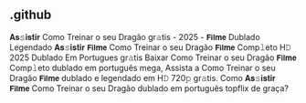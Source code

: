 ## .github

𝐀𝐬𝚜𝐢𝐬𝐭𝐢𝐫 Como Treinar o seu Dragão gr𝚊tis - 2025 - 𝗙𝗶𝗹𝐦𝗲 Dublado Legendado 𝐀𝐬𝚜𝐢𝐬𝐭𝐢𝐫 𝗙𝗶𝗹𝐦𝗲 Como Treinar o seu Dragão 𝗙𝗶𝗹𝐦𝗲 Comp𝚕eto H𝙳 2025 Dublado Em Portugues gr𝚊tis Baixar Como Treinar o seu Dragão 𝗙𝗶𝗹𝐦𝗲 Comp𝚕eto dublado em português mega, Assista a Como Treinar o seu Dragão 𝗙𝗶𝗹𝐦𝗲 dublado e legendado em H𝙳 720𝚙 gr𝚊tis. Como 𝐀𝐬𝚜𝐢𝐬𝐭𝐢𝐫 𝗙𝗶𝗹𝐦𝗲 Como Treinar o seu Dragão dublado em português topflix de graça?

